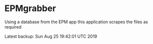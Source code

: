 # EPMgrabber
Using a database from the EPM app this application scrapes the files as required


Latest backup: Sun Aug 25 19:42:01 UTC 2019
